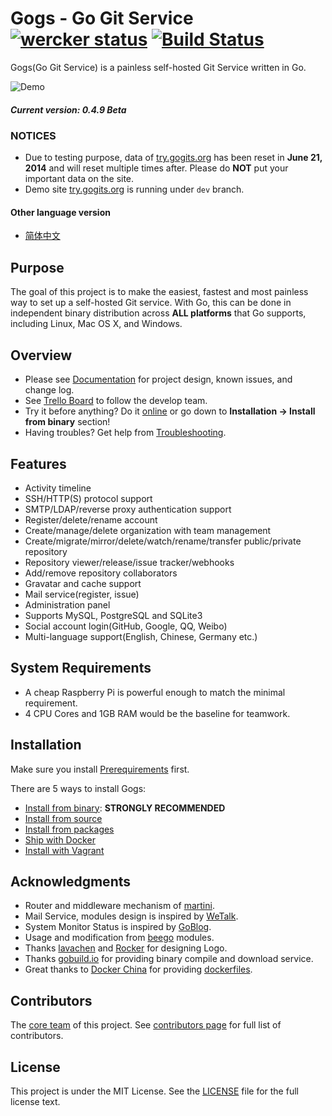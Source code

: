 Gogs - Go Git Service [![wercker status](https://app.wercker.com/status/ad0bdb0bc450ac6f09bc56b9640a50aa/s/ "wercker status")](https://app.wercker.com/project/bykey/ad0bdb0bc450ac6f09bc56b9640a50aa) [![Build Status](https://drone.io/github.com/gogits/gogs/status.png)](https://drone.io/github.com/gogits/gogs/latest)
=====================

Gogs(Go Git Service) is a painless self-hosted Git Service written in Go.

![Demo](http://gowalker.org/public/gogs_demo.gif)

##### Current version: 0.4.9 Beta

### NOTICES

- Due to testing purpose, data of [try.gogits.org](http://try.gogits.org) has been reset in **June 21, 2014** and will reset multiple times after. Please do **NOT** put your important data on the site.
- Demo site [try.gogits.org](http://try.gogits.org) is running under `dev` branch.

#### Other language version

- [简体中文](README_ZH.md)

## Purpose

The goal of this project is to make the easiest, fastest and most painless way to set up a self-hosted Git service. With Go, this can be done in independent binary distribution across **ALL platforms** that Go supports, including Linux, Mac OS X, and Windows.

## Overview

- Please see [Documentation](http://gogs.io/docs/intro/) for project design, known issues, and change log.
- See [Trello Board](https://trello.com/b/uxAoeLUl/gogs-go-git-service) to follow the develop team.
- Try it before anything? Do it [online](http://try.gogits.org/Unknown/gogs) or go down to **Installation -> Install from binary** section!
- Having troubles? Get help from [Troubleshooting](http://gogs.io/docs/intro/troubleshooting.md).

## Features

- Activity timeline
- SSH/HTTP(S) protocol support
- SMTP/LDAP/reverse proxy authentication support
- Register/delete/rename account
- Create/manage/delete organization with team management
- Create/migrate/mirror/delete/watch/rename/transfer public/private repository
- Repository viewer/release/issue tracker/webhooks
- Add/remove repository collaborators
- Gravatar and cache support
- Mail service(register, issue)
- Administration panel
- Supports MySQL, PostgreSQL and SQLite3
- Social account login(GitHub, Google, QQ, Weibo)
- Multi-language support(English, Chinese, Germany etc.)

## System Requirements

- A cheap Raspberry Pi is powerful enough to match the minimal requirement.
- 4 CPU Cores and 1GB RAM would be the baseline for teamwork.

## Installation

Make sure you install [Prerequirements](http://gogs.io/docs/installation/) first.

There are 5 ways to install Gogs:

- [Install from binary](http://gogs.io/docs/installation/install_from_binary.md): **STRONGLY RECOMMENDED**
- [Install from source](http://gogs.io/docs/installation/install_from_source.md)
- [Install from packages](http://gogs.io/docs/installation/install_from_packages.md)
- [Ship with Docker](https://github.com/gogits/gogs/tree/master/dockerfiles)
- [Install with Vagrant](https://github.com/geerlingguy/ansible-vagrant-examples/tree/master/gogs)

## Acknowledgments

- Router and middleware mechanism of [martini](http://martini.codegangsta.io/).
- Mail Service, modules design is inspired by [WeTalk](https://github.com/beego/wetalk).
- System Monitor Status is inspired by [GoBlog](https://github.com/fuxiaohei/goblog).
- Usage and modification from [beego](http://beego.me) modules.
- Thanks [lavachen](http://www.lavachen.cn/) and [Rocker](http://weibo.com/rocker1989) for designing Logo.
- Thanks [gobuild.io](http://gobuild.io) for providing binary compile and download service.
- Great thanks to [Docker China](http://www.dockboard.org/) for providing [dockerfiles](https://github.com/gogits/gogs/tree/master/dockerfiles).

## Contributors

The [core team](http://gogs.io/team) of this project. See [contributors page](https://github.com/gogits/gogs/graphs/contributors) for full list of contributors.

## License

This project is under the MIT License. See the [LICENSE](https://github.com/gogits/gogs/blob/master/LICENSE) file for the full license text.
